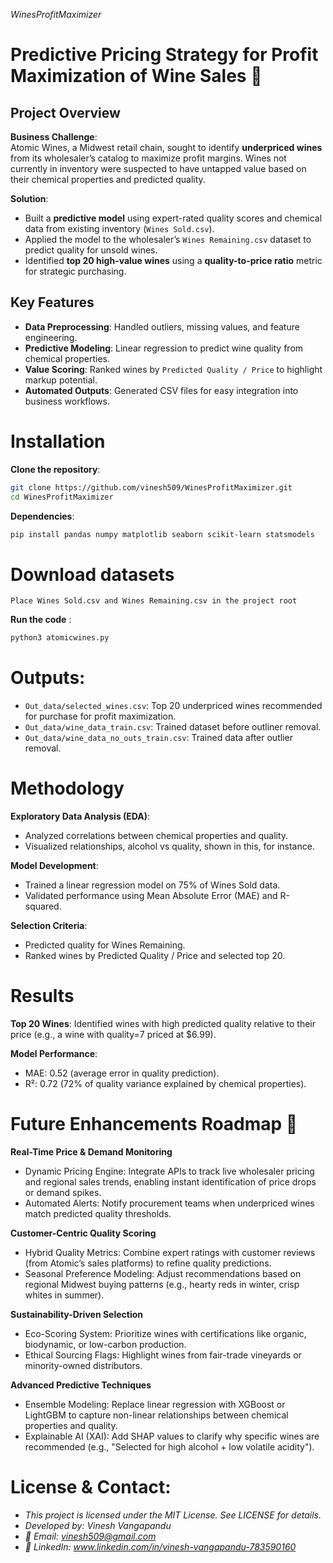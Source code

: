 *WinesProfitMaximizer*
# Predictive Pricing Strategy for Profit Maximization of Wine Sales 🍷

## Project Overview  
**Business Challenge**:  
Atomic Wines, a Midwest retail chain, sought to identify **underpriced wines** from its wholesaler’s catalog to maximize profit margins. Wines not currently in inventory were suspected to have untapped value based on their chemical properties and predicted quality.  

**Solution**:  
- Built a **predictive model** using expert-rated quality scores and chemical data from existing inventory (`Wines Sold.csv`).  
- Applied the model to the wholesaler’s `Wines Remaining.csv` dataset to predict quality for unsold wines.  
- Identified **top 20 high-value wines** using a **quality-to-price ratio** metric for strategic purchasing.  

## Key Features  
- **Data Preprocessing**: Handled outliers, missing values, and feature engineering.  
- **Predictive Modeling**: Linear regression to predict wine quality from chemical properties.  
- **Value Scoring**: Ranked wines by `Predicted Quality / Price` to highlight markup potential.  
- **Automated Outputs**: Generated CSV files for easy integration into business workflows.
  
# Installation  

**Clone the repository**:  
   ```bash  
   git clone https://github.com/vinesh509/WinesProfitMaximizer.git  
   cd WinesProfitMaximizer
   ```
**Dependencies**: 
   ```bash
pip install pandas numpy matplotlib seaborn scikit-learn statsmodels
```
# Download datasets
`Place Wines Sold.csv and Wines Remaining.csv in the project root`

**Run the code** :
```bash
python3 atomicwines.py
```
# Outputs:

- `Out_data/selected_wines.csv`: Top 20 underpriced wines recommended for purchase for profit maximization.
- `Out_data/wine_data_train.csv`: Trained dataset before outliner removal.
- `Out_data/wine_data_no_outs_train.csv`: Trained data after outlier removal.

# Methodology

**Exploratory Data Analysis (EDA)**:
- Analyzed correlations between chemical properties and quality.
- Visualized relationships, alcohol vs quality, shown in this, for instance.

**Model Development**:
- Trained a linear regression model on 75% of Wines Sold data.
- Validated performance using Mean Absolute Error (MAE) and R-squared.

**Selection Criteria**:
- Predicted quality for Wines Remaining.
- Ranked wines by Predicted Quality / Price and selected top 20.

# Results

**Top 20 Wines**:
Identified wines with high predicted quality relative to their price (e.g., a wine with quality=7 priced at $6.99).

**Model Performance**:
- MAE: 0.52 (average error in quality prediction).
- R²: 0.72 (72% of quality variance explained by chemical properties).

# Future Enhancements Roadmap 🚀

**Real-Time Price & Demand Monitoring**  
- Dynamic Pricing Engine: Integrate APIs to track live wholesaler pricing and regional sales trends, enabling instant identification of price drops or demand spikes.  
- Automated Alerts: Notify procurement teams when underpriced wines match predicted quality thresholds.  

**Customer-Centric Quality Scoring**  
- Hybrid Quality Metrics: Combine expert ratings with customer reviews (from Atomic’s sales platforms) to refine quality predictions.  
- Seasonal Preference Modeling: Adjust recommendations based on regional Midwest buying patterns (e.g., hearty reds in winter, crisp whites in summer).  

**Sustainability-Driven Selection**  
- Eco-Scoring System: Prioritize wines with certifications like organic, biodynamic, or low-carbon production.  
- Ethical Sourcing Flags: Highlight wines from fair-trade vineyards or minority-owned distributors.  

**Advanced Predictive Techniques**  
- Ensemble Modeling: Replace linear regression with XGBoost or LightGBM to capture non-linear relationships between chemical properties and quality.  
- Explainable AI (XAI): Add SHAP values to clarify why specific wines are recommended (e.g., "Selected for high alcohol + low volatile acidity").  

# License & Contact:
- *This project is licensed under the MIT License. See LICENSE for details.*
- *Developed by: Vinesh Vangapandu*
- *📧 Email: vinesh509@gmail.com*
- *🔗 LinkedIn: www.linkedin.com/in/vinesh-vangapandu-783590160*
